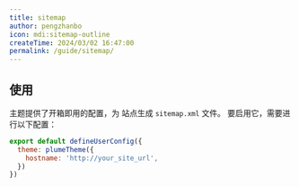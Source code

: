 ```yaml
---
title: sitemap
author: pengzhanbo
icon: mdi:sitemap-outline
createTime: 2024/03/02 16:47:00
permalink: /guide/sitemap/
---
```


## 使用

主题提供了开箱即用的配置，为 站点生成 `sitemap.xml` 文件。
要启用它，需要进行以下配置：

```js
export default defineUserConfig({
  theme: plumeTheme({
    hostname: 'http://your_site_url',
  })
})
```
